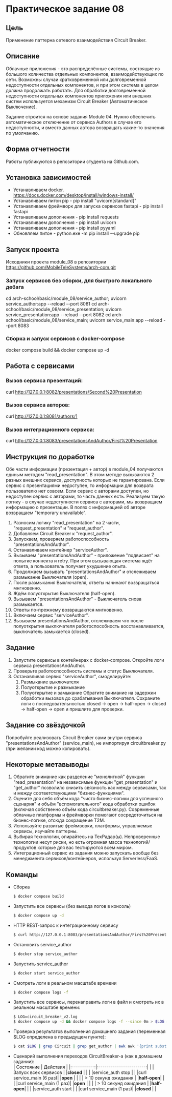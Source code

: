 # Практическое задание 08

## Цель

Применение паттерна сетевого взаимодействия Circuit Breaker.

## Описание

Облачные приложения - это распределённые системы, состоящие из большого количества отдельных компонентов, взаимодействующих по сети. Возможны случаи кратковременной или долговременной недоступности отдельных компонентов, и при этом система в целом должна продолжать работать. Для обработки долговременной недоступности отдельных компонентов приложения или внешних систем используется механизм Circuit Breaker (Автоматическое Выключение).

Задание строится на основе задания Module 04. Нужно обеспечить автоматическое отключение от сервиса Authors в случае его недоступности, и вместо данных автора возвращать какие-то значения по умолчанию.

## Форма отчетности

Работы публикуются в репозитории студента на Github.com.

## Установка зависимостей 
* Устанавливаем docker. https://docs.docker.com/desktop/install/windows-install/
* Устанавливаем питон pip - pip install "uvicorn[standard]"
* Устанавливаем фреймворк для запуска сервисов fastapi - pip install fastapi
* Устанавливаем дополнения - pip install requests
* Устанавливаем дополнения - pip install uvicorn
* Устанавливаем дополнения - pip install pyyaml
* Обновляем питон - python.exe -m pip install --upgrade pip


## Запуск проекта

Исходники проекта module_08 в репозитории https://github.com/MobileTeleSystems/arch-com.git 

### Запуск сервисов без сборки, для быстрого локального дебага
cd arch-school/basic/module_08/service_author;       uvicorn service_author:app       --reload --port 8081
cd arch-school/basic/module_08/service_presentation; uvicorn service_presentation:app --reload --port 8082
cd arch-school/basic/module_08/service_main;         uvicorn service_main:app         --reload --port 8083


### Сборка и запуск сервисов с docker-compose
docker compose build && docker compose up -d


## Работа с сервисами

### Вызов сервиса презентаций:
curl http://127.0.0.1:8082/presentations/Second%20Presentation

### Вызов сервиса авторов:
curl http://127.0.0.1:8081/authors/1

### Вызов интеграционного сервиса:
curl http://127.0.0.1:8083/presentationsAndAuthor/First%20Presentation


## Инструкция по доработке

Обе части информации (презентация + автор) в module_04 получаются единым методом "read_presentation".
В этом методе вызываются 2 разных внешних сервиса, доступность которых не гарантирована.
Если сервис с презентациями недоступен, то информации для возврата пользователю нет совсем.
Если сервис с авторами доступен, но недоступен сервис с авторами, то часть данных есть.
Реализуем такую логику - в случае недоступности сервиса с авторами, мы возвращаем информацию о презентации.
В полях с информацией об авторе возвращаем "temporary unavailable".

1. Разносим логику "read_presentation" на 2 части, "request_presentation" и "request_author".
2. Добавляем Circuit Breaker к "request_author".
3. Запускаем, проверяем работоспособность "presentationsAndAuthor".
4. Останавливаем контейнер "serviceAuthor".
5. Вызываем "presentationsAndAuthor" - приложение "подвисает" на попытке коннекта и retry. При этом вызывающая система ждёт ответа, а пользователь получает ухудшение опыта.
6. Продолжаем вызывать "presentationsAndAuthor" и отслеживаем размыкание Выключателя (open).
7. После размыкания Выключателя, ответы начинают возвращаться мнгновенно.
8. Ждём полуоткрытия Выключателя (half-open).
9. Вызываем "presentationsAndAuthor" - Выключатель снова размыкается.
10. Ответы по-прежнему возвращаются мнгновенно.
11. Включаем сервис "serviceAuthor".
12. Вызываем presentationsAndAuthor, отслеживаем что после полуоткрытия выключателя работоспособность восстанавливается, выключатель замыкается (closed).


## Задание
1. Запустите сервисы в контейнерах с docker-compose. Откройте логи сервиса presentationsAndAuthor.
2. Проверьте работоспособность системы и статус Выключателя.
3. Останавливая сервис "serviceAuthor", смоделируйте:
   1. Размыкание выключателя
   2. Полуоткрытие и размыкание
   3. Полуоткрытие и замыкание
Обратите внимание на задержки обработки вызовов до срабатывания Выключателя.
Сохраните логи с последовательностью closed -> open -> half-open -> closed -> half-open -> open и пришлите для проверки.

## Задание со звёздочкой
Попробуйте реализовать Circuit Breaker сами внутри сервиса "presentationsAndAuthor" (service_main), не импортируя circuitbreaker.py (при желании код можно копировать).

## Некоторые метавыводы
1. Обратите внимание как разделение "монолитной" функции "read_presentation" на независимые функции "get_presentation" и "get_author" позволило снизить связность как между сервисами, так и между соответствующими "бизнес-функциями".
2. Оцените для себя объём кода "чисто бизнес-логики для успешного сценария" и объём "вспомогательного" кода обработки ошибок (включая собственно объём кода circuitbreaker.py). Современные облачные платформы и фреймворки помогают сосредоточиться на бизнес-логике, отсюда сокращение T2M.
3. Используйте развитые фреймворки, платформы, управляемые сервисы, изучайте паттерны.
4. Выбирая технологии, опирайтесь на ТехРадар(ы). Непроверенные технологии несут риски, но есть огромная масса технологий/продуктов которые для вас тестируются всем миром.
5. Интеграционный сервис из задания можно запускать вообще без менеджмента сервисов/контейнеров, используя Serverless/FaaS.


## Команды
* Сборка
  ```bash
  $ docker compose build
  ```
* Запустить все сервисы (без вывода логов в консоль)
  ```bash
  $ docker compose up -d
  ```
* HTTP REST-запрос к интеграционному сервису
  ```bash
  $ curl http://127.0.0.1:8083/presentationsAndAuthor/First%20Presentation | jq
  ```
* Остановить service_author
  ```bash
  $ docker stop service_author
  ```
* Запустить service_author
  ```bash
  $ docker start service_author
  ```
* Смотреть логи в реальном масштабе времени
  ```bash
  $ docker compose logs -f 
  ```
* Запустить все сервисы, перенаправить логи в файл и смотреть их в реальном масштабе времени:
  ```bash
  $ LOG=circuit_breaker_v2.log
  $ docker compose up -d && docker compose logs -f --since 0m > $LOG & tail -f $LOG | grep Circuit
  ```
* Проверка результатов выполнения домашнего задания (переменная $LOG определена в предыдущем пункте):
  ```bash
  $ cat $LOG | grep Circuit | grep get_author | awk awk '{print substr($6, 2, length($6)-3)}' | uniq
  ```
* Сценарий выполнения переходов CircuitBreaker-а (как в домашнем задании):  
  |  Состояние  |  Действия               |
  |:-----------:|:-----------------------:|
  |             |Запуск всех сервисов     |
  |**closed**   |                         |
  |             |service_auth stop        |
  |             |curl service_main (6 раз)|
  |**open**     |                         |
  |             | > 10 секунд ожидания    |
  |**half-open**|                         |
  |             |curl service_main (1 раз)|
  |**open**     |                         |
  |             | > 10 секунд ожидания    |
  |**half-open**|                         |
  |             |service_auth start       |
  |             |curl service_main (1 раз)|
  |**closed**   |                         |
